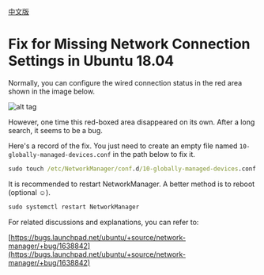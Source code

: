 [中文版](README.md)

# Fix for Missing Network Connection Settings in Ubuntu 18.04

Normally, you can configure the wired connection status in the red area shown in the image below.

![alt tag](https://i.imgur.com/3wLYDUA.png)

However, one time this red-boxed area disappeared on its own. After a long search, it seems to be a bug.

Here's a record of the fix. You just need to create an empty file named `10-globally-managed-devices.conf` in the path below to fix it.

```cmd
sudo touch /etc/NetworkManager/conf.d/10-globally-managed-devices.conf
```

It is recommended to restart NetworkManager. A better method is to reboot (optional :relaxed:).

```cmd
sudo systemctl restart NetworkManager
```

For related discussions and explanations, you can refer to:

[https://bugs.launchpad.net/ubuntu/+source/network-manager/+bug/1638842](https://bugs.launchpad.net/ubuntu/+source/network-manager/+bug/1638842)
